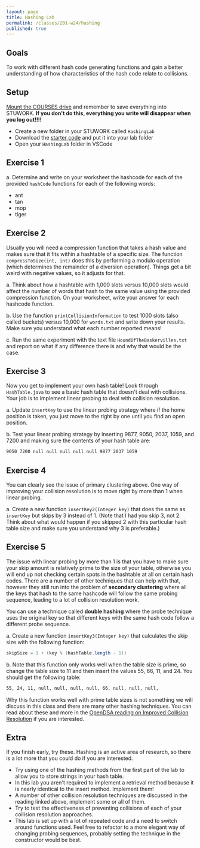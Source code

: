 ```yaml
---
layout: page
title: Hashing Lab
permalink: /classes/201-w24/hashing
published: true
---
```


## Goals
To work with different hash code generating functions and gain a better understanding of how characteristics of the hash code relate to collisions.

## Setup
[Mount the COURSES drive](getting-started) and remember to save everything into STUWORK. **If you don't do this, everything you write will disappear when you log out!!!!**
* Create a new folder in your STUWORK called `HashingLab`
* Download the [starter code](/classes/201-w24/Hashing-Lab.zip) and put it into your lab folder
* Open your `HashingLab` folder in VSCode

## Exercise 1
a. Determine and write on your worksheet the hashcode for each of the provided `hashCode` functions for each of the following words:

* ant
* tan
* mop
* tiger

## Exercise 2
Usually you will need a compression function that takes a hash value and makes sure that it fits within a hashtable of a specific size. The function `compressToSize(int, int)` does this by performing a modulo operation (which determines the remainder of a diversion operation). Things get a bit weird with negative values, so it adjusts for that.

a. Think about how a hashtable with 1,000 slots versus 10,000 slots would affect the number of words that hash to the same value using the provided compression function. On your worksheet, write your answer for each hashcode function.

b. Use the function `printCollisionInformation` to test 1000 slots (also called buckets) versus 10,000 for `words.txt` and write down your results. Make sure you understand what each number reported means!

c. Run the same experiment with the text file `HoundOfTheBaskervilles.txt` and report on what if any difference there is and why that would be the case. 

## Exercise 3
Now you get to implement your own hash table! Look through `HashTable.java` to see a basic hash table that doesn't deal with collisions. Your job is to implement linear probing to deal with collision resolution.

a. Update `insertKey` to use the linear probing strategy where if the home position is taken, you just move to the right by one until you find an open position.

b. Test your linear probing strategy by inserting 9877, 9050, 2037, 1059, and 7200 and making sure the contents of your hash table are:

```bash
9050 7200 null null null null null 9877 2037 1059
```

## Exercise 4
You can clearly see the issue of primary clustering above. One way of improving your collision resolution is to move right by more than 1 when linear probing.

a. Create a new function `insertKey2(Integer key)` that does the same as `insertKey` but skips by 3 instead of 1. (Note that I had you skip 3, not 2. Think about what would happen if you skipped 2 with this particular hash table size and make sure you understand why 3 is preferable.)

## Exercise 5
The issue with linear probing by more than 1 is that you have to make sure your skip amount is relatively prime to the size of your table, otherwise you will end up not checking certain spots in the hashtable at all on certain hash codes. There are a number of other techniques that can help with that, however they still run into the problem of **secondary clustering** where all the keys that hash to the same hashcode will follow the same probing sequence, leading to a lot of collision resolution work. 

You can use a technique called **double hashing** where the probe technique uses the original key so that different keys with the same hash code follow a different probe sequence.

a. Create a new function `insertKey3(Integer key)` that calculates the skip size with the following function:
```java
skipSize = 1 + (key % (hashTable.length - 1))
```

b. Note that this function only works well when the table size is prime, so change the table size to 11 and then insert the values 55, 66, 11, and 24. You should get the following table:

```bash
55, 24, 11, null, null, null, null, 66, null, null, null, 
```

Why this function works well with prime table sizes is not something we will discuss in this class and there are many other hashing techniques. You can read about these and more in the [OpenDSA reading on Improved Collision Resolution](https://opendsa-server.cs.vt.edu/OpenDSA/Books/CS3/html/HashCImproved.html) if you are interested.

## Extra
If you finish early, try these. 
Hashing is an active area of research, so there is a lot more that you could do if you are interested.

* Try using one of the hashing methods from the first part of the lab to allow you to store strings in your hash table.
* In this lab you aren't required to implement a retrieval method because it is nearly identical to the insert method. Implement them!
* A number of other collision resolution techniques are discussed in the reading linked above, implement some or all of them.
* Try to test the effectiveness of preventing collisions of each of your collision resolution approaches.
* This lab is set up with a lot of repeated code and a need to switch around functions used. Feel free to refactor to a more elegant way of changing probing sequences, probably setting the technique in the constructor would be best.